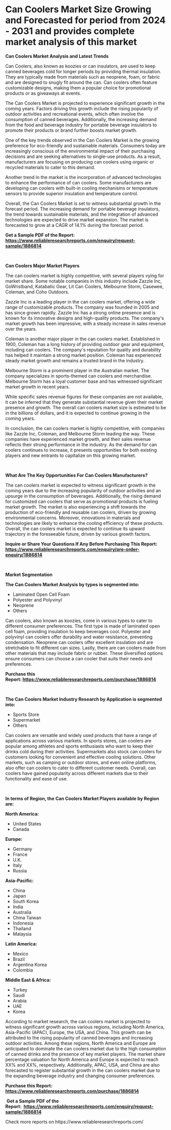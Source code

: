 <p><h1>Can Coolers Market Size Growing and Forecasted for period from 2024 - 2031 and provides complete market analysis of this market</h1></p><p><strong>Can Coolers Market Analysis and Latest Trends</strong></p>
<p><p>Can Coolers, also known as koozies or can insulators, are used to keep canned beverages cold for longer periods by providing thermal insulation. They are typically made from materials such as neoprene, foam, or fabric and are designed to snugly fit around the can. Can coolers often feature customizable designs, making them a popular choice for promotional products or as giveaways at events.</p><p>The Can Coolers Market is projected to experience significant growth in the coming years. Factors driving this growth include the rising popularity of outdoor activities and recreational events, which often involve the consumption of canned beverages. Additionally, the increasing demand from the food and beverage industry for portable beverage insulators to promote their products or brand further boosts market growth.</p><p>One of the key trends observed in the Can Coolers Market is the growing preference for eco-friendly and sustainable materials. Consumers today are increasingly conscious of the environmental impact of their purchasing decisions and are seeking alternatives to single-use products. As a result, manufacturers are focusing on producing can coolers using organic or recycled materials to cater to this demand.</p><p>Another trend in the market is the incorporation of advanced technologies to enhance the performance of can coolers. Some manufacturers are developing can coolers with built-in cooling mechanisms or temperature sensors to provide superior insulation and temperature control.</p><p>Overall, the Can Coolers Market is set to witness substantial growth in the forecast period. The increasing demand for portable beverage insulators, the trend towards sustainable materials, and the integration of advanced technologies are expected to drive market expansion. The market is forecasted to grow at a CAGR of 14.1% during the forecast period.</p></p>
<p><strong>Get a Sample PDF of the Report:&nbsp; <a href="https://www.reliableresearchreports.com/enquiry/request-sample/1886814">https://www.reliableresearchreports.com/enquiry/request-sample/1886814</a></strong></p>
<p>&nbsp;</p>
<p><strong>Can Coolers Major Market Players</strong></p>
<p><p>The can coolers market is highly competitive, with several players vying for market share. Some notable companies in this industry include Zazzle Inc, GoWristband, Katabatic Gear, Lit Can Coolers, Melbourne Storm, Casewee, Coleman, and Coho Outdoors. </p><p>Zazzle Inc is a leading player in the can coolers market, offering a wide range of customizable products. The company was founded in 2005 and has since grown rapidly. Zazzle Inc has a strong online presence and is known for its innovative designs and high-quality products. The company's market growth has been impressive, with a steady increase in sales revenue over the years. </p><p>Coleman is another major player in the can coolers market. Established in 1900, Coleman has a long history of providing outdoor gear and equipment, including can coolers. The company's reputation for quality and durability has helped it maintain a strong market position. Coleman has experienced steady market growth and remains a trusted brand in the industry. </p><p>Melbourne Storm is a prominent player in the Australian market. The company specializes in sports-themed can coolers and merchandise. Melbourne Storm has a loyal customer base and has witnessed significant market growth in recent years. </p><p>While specific sales revenue figures for these companies are not available, it can be inferred that they generate substantial revenue given their market presence and growth. The overall can coolers market size is estimated to be in the billions of dollars, and it is expected to continue growing in the coming years.</p><p>In conclusion, the can coolers market is highly competitive, with companies like Zazzle Inc, Coleman, and Melbourne Storm leading the way. These companies have experienced market growth, and their sales revenue reflects their strong performance in the industry. As the demand for can coolers continues to increase, it presents opportunities for both existing players and new entrants to capitalize on this growing market.</p></p>
<p>&nbsp;</p>
<p><strong>What Are The Key Opportunities For Can Coolers Manufacturers?</strong></p>
<p><p>The can coolers market is expected to witness significant growth in the coming years due to the increasing popularity of outdoor activities and an upsurge in the consumption of beverages. Additionally, the rising demand for customized can coolers that serve as promotional products is fueling market growth. The market is also experiencing a shift towards the production of eco-friendly and reusable can coolers, driven by growing environmental concerns. Moreover, innovations in materials and technologies are likely to enhance the cooling efficiency of these products. Overall, the can coolers market is expected to continue its upward trajectory in the foreseeable future, driven by various growth factors.</p></p>
<p><strong>Inquire or Share Your Questions If Any Before Purchasing This Report: <a href="https://www.reliableresearchreports.com/enquiry/pre-order-enquiry/1886814">https://www.reliableresearchreports.com/enquiry/pre-order-enquiry/1886814</a></strong></p>
<p>&nbsp;</p>
<p><strong>Market Segmentation</strong></p>
<p><strong>The Can Coolers Market Analysis by types is segmented into:</strong></p>
<p><ul><li>Laminated Open Cell Foam</li><li>Polyester and Polyvinyl</li><li>Neoprene</li><li>Others</li></ul></p>
<p><p>Can coolers, also known as koozies, come in various types to cater to different consumer preferences. The first type is made of laminated open cell foam, providing insulation to keep beverages cool. Polyester and polyvinyl can coolers offer durability and water resistance, preventing condensation. Neoprene can coolers offer excellent insulation and are stretchable to fit different can sizes. Lastly, there are can coolers made from other materials that may include fabric or rubber. These diversified options ensure consumers can choose a can cooler that suits their needs and preferences.</p></p>
<p><strong>Purchase this Report:&nbsp;<a href="https://www.reliableresearchreports.com/purchase/1886814">https://www.reliableresearchreports.com/purchase/1886814</a></strong></p>
<p>&nbsp;</p>
<p><strong>The Can Coolers Market Industry Research by Application is segmented into:</strong></p>
<p><ul><li>Sports Store</li><li>Supermarket</li><li>Others</li></ul></p>
<p><p>Can coolers are versatile and widely used products that have a range of applications across various markets. In sports stores, can coolers are popular among athletes and sports enthusiasts who want to keep their drinks cold during their activities. Supermarkets also stock can coolers for customers looking for convenient and effective cooling solutions. Other markets, such as camping or outdoor stores, and even online platforms, also offer can coolers to cater to different customer needs. Overall, can coolers have gained popularity across different markets due to their functionality and ease of use.</p></p>
<p>&nbsp;</p>
<p><strong>In terms of Region, the Can Coolers Market Players available by Region are:</strong></p>
<p>
    <p> <strong> North America: </strong>
        <ul>
            <li>United States</li>
            <li>Canada</li>
        </ul>
        </p> 
    <p> <strong> Europe: </strong>
        <ul>
            <li>Germany</li>
            <li>France</li>
            <li>U.K.</li>
            <li>Italy</li>
            <li>Russia</li>
        </ul>
        </p> 
    <p> <strong> Asia-Pacific: </strong>
        <ul>
            <li>China</li>
            <li>Japan</li>
            <li>South Korea</li>
            <li>India</li>
            <li>Australia</li>
            <li>China Taiwan</li>
            <li>Indonesia</li>
            <li>Thailand</li>
            <li>Malaysia</li>
        </ul>
        </p> 
    <p> <strong> Latin America: </strong>
        <ul>
            <li>Mexico</li>
            <li>Brazil</li>
            <li>Argentina Korea</li>
            <li>Colombia</li>
        </ul>
        </p> 
    <p> <strong> Middle East & Africa: </strong>
        <ul>
            <li>Turkey</li>
            <li>Saudi</li>
            <li>Arabia</li>
            <li>UAE</li>
            <li>Korea</li>
        </ul>
    </p>
    </p>
<p><p>According to market research, the can coolers market is projected to witness significant growth across various regions, including North America, Asia-Pacific (APAC), Europe, the USA, and China. This growth can be attributed to the rising popularity of canned beverages and increasing outdoor activities. Among these regions, North America and Europe are anticipated to dominate the can coolers market due to the high consumption of canned drinks and the presence of key market players. The market share percentage valuation for North America and Europe is expected to reach XX% and XX%, respectively. Additionally, APAC, USA, and China are also forecasted to register substantial growth in the can coolers market due to the expanding beverage industry and changing consumer preferences.</p></p>
<p><strong>Purchase this Report: <a href="https://www.reliableresearchreports.com/purchase/1886814">https://www.reliableresearchreports.com/purchase/1886814</a></strong></p>
<p>&nbsp;<strong>Get a Sample PDF of the Report:&nbsp;&nbsp;<a href="https://www.reliableresearchreports.com/enquiry/request-sample/1886814">https://www.reliableresearchreports.com/enquiry/request-sample/1886814</a></strong></p>
<p><strong></strong></p>
<p>Check more reports on https://www.reliableresearchreports.com/</p>